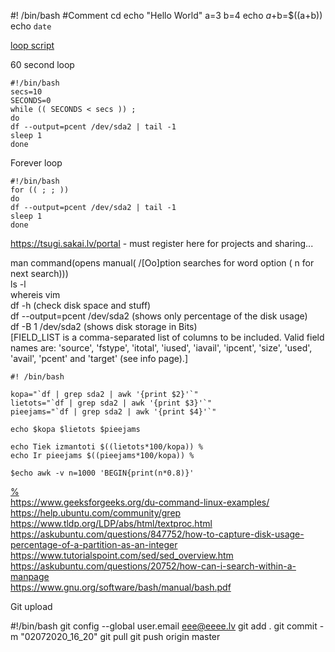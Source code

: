 
#! /bin/bash
#Comment
cd
echo "Hello World"
a=3 b=4
echo $a+$b=$((a+b))
echo `date`



[loop script](https://stackoverflow.com/questions/11176284/time-condition-loop-in-shell)   


60 second loop
```
#!/bin/bash
secs=10
SECONDS=0
while (( SECONDS < secs )) ; 
do
df --output=pcent /dev/sda2 | tail -1
sleep 1
done
```   

Forever loop
```
#!/bin/bash
for (( ; ; ))
do
df --output=pcent /dev/sda2 | tail -1
sleep 1
done
```    



https://tsugi.sakai.lv/portal - must register here for projects and sharing...  




man command(opens manual( /[Oo]ption searches for word option ( n for next search)))        
ls -l       
whereis vim         
df -h (check disk space and stuff)      
df --output=pcent /dev/sda2 (shows only percentage of the disk usage)    
df -B 1 /dev/sda2 (shows disk storage in Bits)      
[FIELD_LIST is a comma-separated list of columns to be included. Valid field names are: 'source', 'fstype', 'itotal', 'iused', 'iavail', 'ipcent', 'size', 'used', 'avail', 'pcent' and 'target' (see info page).]      

```
#! /bin/bash
 
kopa="`df | grep sda2 | awk '{print $2}'`"
lietots="`df | grep sda2 | awk '{print $3}'`"
pieejams="`df | grep sda2 | awk '{print $4}'`"

echo $kopa $lietots $pieejams

echo Tiek izmantoti $((lietots*100/kopa)) %
echo Ir pieejams $((pieejams*100/kopa)) %
```
```
$echo awk -v n=1000 'BEGIN{print(n*0.8)}'
```






[%](https://unix.stackexchange.com/questions/421083/bash-how-to-calculate-percentage-from-number)   
https://www.geeksforgeeks.org/du-command-linux-examples/        
https://help.ubuntu.com/community/grep  
https://www.tldp.org/LDP/abs/html/textproc.html         
https://askubuntu.com/questions/847752/how-to-capture-disk-usage-percentage-of-a-partition-as-an-integer        
https://www.tutorialspoint.com/sed/sed_overview.htm     
https://askubuntu.com/questions/20752/how-can-i-search-within-a-manpage         
https://www.gnu.org/software/bash/manual/bash.pdf       



Git upload  

#!/bin/bash
git config --global user.email eee@eeee.lv
git add .
git commit -m "02072020_16_20"
git pull
git push origin master
